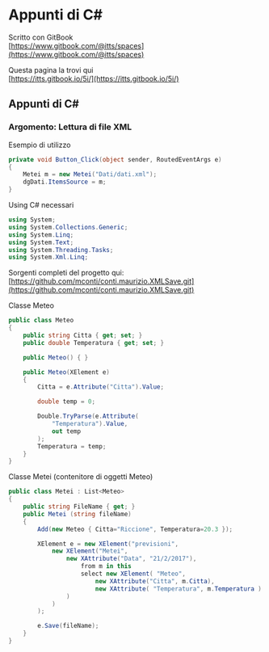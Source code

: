 # Appunti di C\#

Scritto con GitBook   
[https://www.gitbook.com/@itts/spaces](https://www.gitbook.com/@itts/spaces)  
  
Questa pagina la trovi qui  
[https://itts.gitbook.io/5i/](https://itts.gitbook.io/5i/)

## Appunti di C\#

### Argomento: Lettura di file XML

Esempio di utilizzo

```csharp
private void Button_Click(object sender, RoutedEventArgs e)
{
    Metei m = new Metei("Dati/dati.xml");
    dgDati.ItemsSource = m;
}
```

Using C\# necessari

```csharp
using System;
using System.Collections.Generic;
using System.Linq;
using System.Text;
using System.Threading.Tasks;
using System.Xml.Linq;
```

Sorgenti completi del progetto qui:  
[https://github.com/mconti/conti.maurizio.XMLSave.git](https://github.com/mconti/conti.maurizio.XMLSave.git)

Classe Meteo

```csharp
public class Meteo
{
    public string Citta { get; set; }
    public double Temperatura { get; set; }

    public Meteo() { }

    public Meteo(XElement e)
    {
        Citta = e.Attribute("Citta").Value;

        double temp = 0;

        Double.TryParse(e.Attribute(
            "Temperatura").Value,
            out temp
        );
        Temperatura = temp;
    }
}
```

Classe Metei \(contenitore di oggetti Meteo\)

```csharp
public class Metei : List<Meteo>
{
    public string FileName { get; }
    public Metei (string fileName)
    {
        Add(new Meteo { Citta="Riccione", Temperatura=20.3 });

        XElement e = new XElement("previsioni",
            new XElement("Metei",
                new XAttribute("Data", "21/2/2017"),
                    from m in this
                    select new XElement( "Meteo", 
                        new XAttribute("Citta", m.Citta),
                        new XAttribute( "Temperatura", m.Temperatura )
                )
            )
        );

        e.Save(fileName);
    }
}
```

